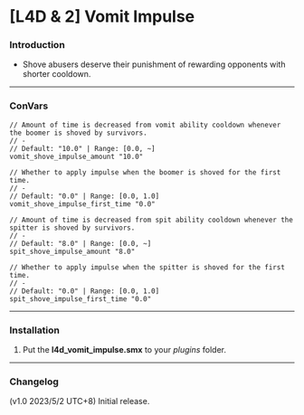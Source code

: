 # [L4D & 2] Vomit Impulse

### Introduction
- Shove abusers deserve their punishment of rewarding opponents with shorter cooldown.

<hr>

### ConVars
```
// Amount of time is decreased from vomit ability cooldown whenever the boomer is shoved by survivors.
// -
// Default: "10.0" | Range: [0.0, ~]
vomit_shove_impulse_amount "10.0"

// Whether to apply impulse when the boomer is shoved for the first time.
// -
// Default: "0.0" | Range: [0.0, 1.0]
vomit_shove_impulse_first_time "0.0"

// Amount of time is decreased from spit ability cooldown whenever the spitter is shoved by survivors.
// -
// Default: "8.0" | Range: [0.0, ~]
spit_shove_impulse_amount "8.0"

// Whether to apply impulse when the spitter is shoved for the first time.
// -
// Default: "0.0" | Range: [0.0, 1.0]
spit_shove_impulse_first_time "0.0"
```

<hr>

### Installation
1. Put the **l4d_vomit_impulse.smx** to your _plugins_ folder.

<hr>

### Changelog
(v1.0 2023/5/2 UTC+8) Initial release.
